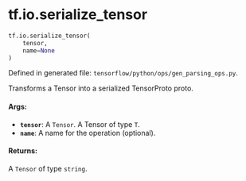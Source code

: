 <div itemscope itemtype="http://developers.google.com/ReferenceObject">
<meta itemprop="name" content="tf.io.serialize_tensor" />
<meta itemprop="path" content="Stable" />
</div>

# tf.io.serialize_tensor

``` python
tf.io.serialize_tensor(
    tensor,
    name=None
)
```



Defined in generated file: `tensorflow/python/ops/gen_parsing_ops.py`.

Transforms a Tensor into a serialized TensorProto proto.

#### Args:

* <b>`tensor`</b>: A `Tensor`. A Tensor of type `T`.
* <b>`name`</b>: A name for the operation (optional).


#### Returns:

A `Tensor` of type `string`.